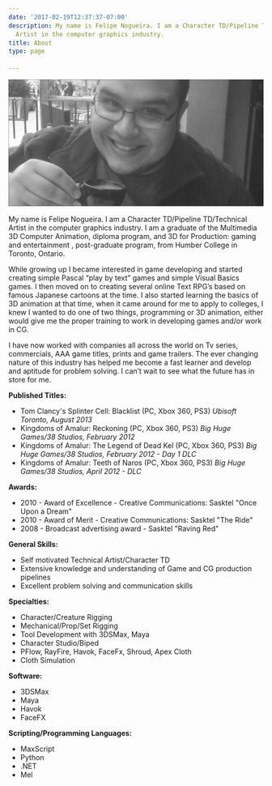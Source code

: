 ```yaml
---
date: '2017-02-19T12:37:37-07:00'
description: My name is Felipe Nogueira. I am a Character TD/Pipeline TD/Technical
  Artist in the computer graphics industry.
title: About
type: page

---
```

![](/uploads/2017/02/20/aboutme.jpg)

My name is Felipe Nogueira. I am a Character TD/Pipeline TD/Technical Artist in the computer graphics industry. I am a graduate of the Multimedia 3D Computer Animation, diploma program, and 3D for Production: gaming and entertainment , post-graduate program, from Humber College in Toronto, Ontario.

While growing up I became interested in game developing and started creating simple Pascal “play by text” games and simple Visual Basics games. I then moved on to creating several online Text RPG’s based on famous Japanese cartoons at the time. I also started learning the basics of 3D animation at that time, when it came around for me to apply to colleges, I knew I wanted to do one of two things, programming or 3D animation, either would give me the proper training to work in developing games and/or work in CG.

I have now worked with companies all across the world on Tv series, commercials, AAA game titles, prints and game trailers. The ever changing nature of this industry has helped me become a fast learner and develop and aptitude for problem solving. I can’t wait to see what the future has in store for me.

**Published Titles:**

*   Tom Clancy's Splinter Cell: Blacklist (PC, Xbox 360, PS3) _Ubisoft Toronto, August 2013_
*   Kingdoms of Amalur: Reckoning (PC, Xbox 360, PS3) _Big Huge Games/38 Studios, February 2012_
*   Kingdoms of Amalur: The Legend of Dead Kel (PC, Xbox 360, PS3) _Big Huge Games/38 Studios, February 2012 - Day 1 DLC_
*   Kingdoms of Amalur: Teeth of Naros (PC, Xbox 360, PS3) _Big Huge Games/38 Studios, April 2012 - DLC_

**Awards:**

*   2010 - Award of Excellence - Creative Communications: Sasktel "Once Upon a Dream"
*   2010 - Award of Merit - Creative Communications: Sasktel "The Ride"
*   2008 - Broadcast advertising award - Sasktel "Raving Red"

**General Skills:**

*   Self motivated Technical Artist/Character TD
*   Extensive knowledge and understanding of Game and CG production pipelines
*   Excellent problem solving and communication skills

**Specialties:**

*   Character/Creature Rigging
*   Mechanical/Prop/Set Rigging
*   Tool Development with 3DSMax, Maya
*   Character Studio/Biped
*   PFlow, RayFire, Havok, FaceFx, Shroud, Apex Cloth
*   Cloth Simulation

**Software:**

*   3DSMax
*   Maya
*   Havok
*   FaceFX

**Scripting/Programming Languages:**

*   MaxScript
*   Python
*   .NET
*   Mel